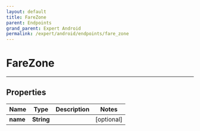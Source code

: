 ```yaml
---
layout: default
title: FareZone
parent: Endpoints
grand_parent: Expert Android
permalink: /expert/android/endpoints/fare_zone
---
```


# FareZone

---

## Properties

| Name | Type | Description | Notes
| ------------ | ------------- | ------------- | -------------
**name** | **String** |  |  [optional]



